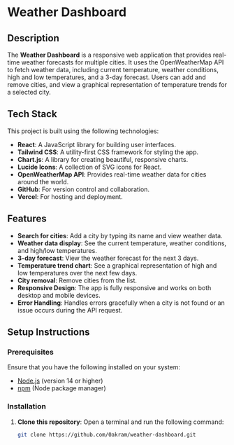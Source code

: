 # Weather Dashboard

## Description

The **Weather Dashboard** is a responsive web application that provides real-time weather forecasts for multiple cities. It uses the OpenWeatherMap API to fetch weather data, including current temperature, weather conditions, high and low temperatures, and a 3-day forecast. Users can add and remove cities, and view a graphical representation of temperature trends for a selected city.

## Tech Stack

This project is built using the following technologies:

- **React**: A JavaScript library for building user interfaces.
- **Tailwind CSS**: A utility-first CSS framework for styling the app.
- **Chart.js**: A library for creating beautiful, responsive charts.
- **Lucide Icons**: A collection of SVG icons for React.
- **OpenWeatherMap API**: Provides real-time weather data for cities around the world.
- **GitHub**: For version control and collaboration.
- **Vercel**: For hosting and deployment.

## Features

- **Search for cities**: Add a city by typing its name and view weather data.
- **Weather data display**: See the current temperature, weather conditions, and high/low temperatures.
- **3-day forecast**: View the weather forecast for the next 3 days.
- **Temperature trend chart**: See a graphical representation of high and low temperatures over the next few days.
- **City removal**: Remove cities from the list.
- **Responsive Design**: The app is fully responsive and works on both desktop and mobile devices.
- **Error Handling**: Handles errors gracefully when a city is not found or an issue occurs during the API request.

## Setup Instructions

### Prerequisites

Ensure that you have the following installed on your system:

- [Node.js](https://nodejs.org/) (version 14 or higher)
- [npm](https://www.npmjs.com/) (Node package manager)

### Installation

1. **Clone this repository**:
   Open a terminal and run the following command:
   ```bash
   git clone https://github.com/0akram/weather-dashboard.git
